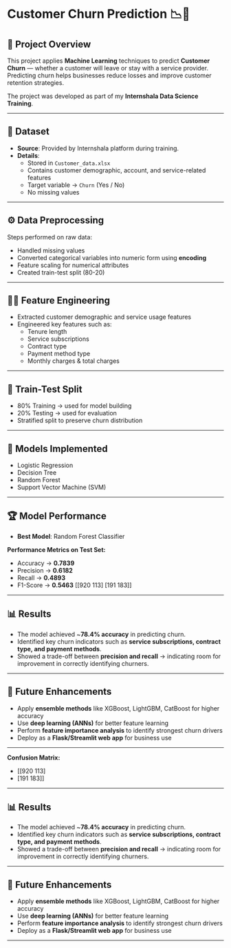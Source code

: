 # Customer Churn Prediction 📉👥  

## 📌 Project Overview  
This project applies **Machine Learning** techniques to predict **Customer Churn** — whether a customer will leave or stay with a service provider. Predicting churn helps businesses reduce losses and improve customer retention strategies.  

The project was developed as part of my **Internshala Data Science Training**.  

---

## 📂 Dataset  
- **Source**: Provided by Internshala platform during training.  
- **Details**:  
  - Stored in `Customer_data.xlsx`  
  - Contains customer demographic, account, and service-related features  
  - Target variable → `Churn` (Yes / No)  
  - No missing values  

---

## ⚙️ Data Preprocessing  
Steps performed on raw data:  
- Handled missing values  
- Converted categorical variables into numeric form using **encoding**  
- Feature scaling for numerical attributes  
- Created train-test split (80-20)  

---

## 🧑‍💻 Feature Engineering  
- Extracted customer demographic and service usage features  
- Engineered key features such as:  
  - Tenure length  
  - Service subscriptions  
  - Contract type  
  - Payment method type  
  - Monthly charges & total charges  

---

## 🔀 Train-Test Split  
- 80% Training → used for model building  
- 20% Testing → used for evaluation  
- Stratified split to preserve churn distribution  

---

## 🤖 Models Implemented  
- Logistic Regression  
- Decision Tree  
- Random Forest  
- Support Vector Machine (SVM)  

---

## 🏆 Model Performance  
- **Best Model**: Random Forest Classifier  

**Performance Metrics on Test Set:**  
- Accuracy → **0.7839**  
- Precision → **0.6182**  
- Recall → **0.4893**  
- F1-Score → **0.5463**
[[920 113]
[191 183]]


---

## 📊 Results  
- The model achieved ~**78.4% accuracy** in predicting churn.  
- Identified key churn indicators such as **service subscriptions, contract type, and payment methods**.  
- Showed a trade-off between **precision and recall** → indicating room for improvement in correctly identifying churners.  

---

## 📌 Future Enhancements  
- Apply **ensemble methods** like XGBoost, LightGBM, CatBoost for higher accuracy  
- Use **deep learning (ANNs)** for better feature learning  
- Perform **feature importance analysis** to identify strongest churn drivers  
- Deploy as a **Flask/Streamlit web app** for business use  

---


**Confusion Matrix:**  
- [[920 113]
- [191 183]]


---

## 📊 Results  
- The model achieved ~**78.4% accuracy** in predicting churn.  
- Identified key churn indicators such as **service subscriptions, contract type, and payment methods**.  
- Showed a trade-off between **precision and recall** → indicating room for improvement in correctly identifying churners.  

---

## 📌 Future Enhancements  
- Apply **ensemble methods** like XGBoost, LightGBM, CatBoost for higher accuracy  
- Use **deep learning (ANNs)** for better feature learning  
- Perform **feature importance analysis** to identify strongest churn drivers  
- Deploy as a **Flask/Streamlit web app** for business use  

---
